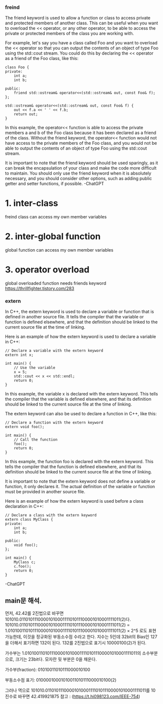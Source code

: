 ### freind
The friend keyword is used to allow a function or class to access private and protected members of another class. This can be useful when you want to overload the << operator, or any other operator, to be able to access the private or protected members of the class you are working with.

For example, let's say you have a class called Foo and you want to overload the << operator so that you can output the contents of an object of type Foo using the std::cout stream. You could do this by declaring the << operator as a friend of the Foo class, like this:

```
class Foo {
private:
    int a;
    int b;

public:
    friend std::ostream& operator<<(std::ostream& out, const Foo& f);
};

std::ostream& operator<<(std::ostream& out, const Foo& f) {
    out << f.a << ' ' << f.b;
    return out;
}
```
In this example, the operator<< function is able to access the private members a and b of the Foo class because it has been declared as a friend of the class. Without the friend keyword, the operator<< function would not have access to the private members of the Foo class, and you would not be able to output the contents of an object of type Foo using the std::cout stream.

It is important to note that the friend keyword should be used sparingly, as it can break the encapsulation of your class and make the code more difficult to maintain. You should only use the friend keyword when it is absolutely necessary, and you should consider other options, such as adding public getter and setter functions, if possible.
	-ChatGPT

# 1. inter-class
freind class can access my own member variables

# 2. inter-global function
global function can access my own member variables

# 3. operator overload
global overloaded function needs friends keyword
https://thrillfighter.tistory.com/283


### extern
In C++, the extern keyword is used to declare a variable or function that is defined in another source file. It tells the compiler that the variable or function is defined elsewhere, and that the definition should be linked to the current source file at the time of linking.

Here is an example of how the extern keyword is used to declare a variable in C++:
```
// Declare a variable with the extern keyword
extern int x;

int main() {
    // Use the variable
    x = 5;
    std::cout << x << std::endl;
    return 0;
}
```
In this example, the variable x is declared with the extern keyword. This tells the compiler that the variable is defined elsewhere, and that its definition should be linked to the current source file at the time of linking.

The extern keyword can also be used to declare a function in C++, like this:
```
// Declare a function with the extern keyword
extern void foo();

int main() {
    // Call the function
    foo();
    return 0;
}
```
In this example, the function foo is declared with the extern keyword. This tells the compiler that the function is defined elsewhere, and that its definition should be linked to the current source file at the time of linking.

It is important to note that the extern keyword does not define a variable or function, it only declares it. The actual definition of the variable or function must be provided in another source file.

Here is an example of how the extern keyword is used before a class declaration in C++:
```
// Declare a class with the extern keyword
extern class MyClass {
private:
    int a;
    int b;

public:
    void foo();
};

int main() {
    MyClass c;
    c.foo();
    return 0;
}
```
-ChatGPT

## main문 해석.
먼저, 42.42를 2진법으로 바꾸면 101010.0110101110000101000111101011100001010001111011(2)다.
101010.0110101110000101000111101011100001010001111011(2) = 1.010100110101110000101000111101011100001010001111011(2) × 2^5 로도 표현 가능한데, 이것을 정규화된 부동소수점 수라고 한다.
지수는 5인데 32bit의 Bias인 127을 더해서 표기하면 132이 된다.
132를 2진법으로 표기시 10000100(2)가 된다.

가수부는 1.010100110101110000101000111101011100001010001111011의 소수부분으로, 크기는 23bit다. 모자란 뒷 부분은 0을 채운다.

가수부(fraction): 01010011010111000010100

부동소수점 표기: 01000010001010011010111000010100(2)

 그러나 역으로
101010.0110101110000101000111101011100001010001111011를 10진수로 바꾸면
42.419921875
참고 : (https://t.hi098123.com/IEEE-754)
